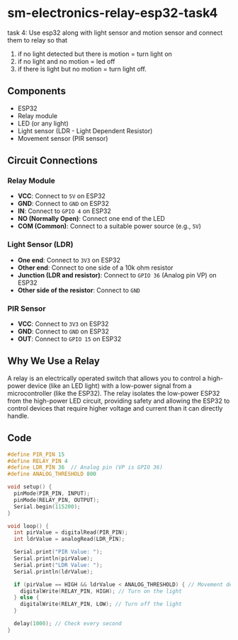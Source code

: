 # sm-electronics-relay-esp32-task4
task 4: Use esp32 along with light sensor and motion sensor and connect them to relay so that 
1) if no light detected but there is motion = turn light on
2) if no light and no motion = led off
3) if there is light but no motion = turn light off.


## Components

- ESP32
- Relay module
- LED (or any light)
- Light sensor (LDR - Light Dependent Resistor)
- Movement sensor (PIR sensor)


## Circuit Connections

### Relay Module
- **VCC**: Connect to `5V` on ESP32
- **GND**: Connect to `GND` on ESP32
- **IN**: Connect to `GPIO 4` on ESP32
- **NO (Normally Open)**: Connect one end of the LED
- **COM (Common)**: Connect to a suitable power source (e.g., `5V`)

### Light Sensor (LDR)
- **One end**: Connect to `3V3` on ESP32
- **Other end**: Connect to one side of a 10k ohm resistor
- **Junction (LDR and resistor)**: Connect to `GPIO 36` (Analog pin VP) on ESP32
- **Other side of the resistor**: Connect to `GND`

### PIR Sensor
- **VCC**: Connect to `3V3` on ESP32
- **GND**: Connect to `GND` on ESP32
- **OUT**: Connect to `GPIO 15` on ESP32

## Why We Use a Relay

A relay is an electrically operated switch that allows you to control a high-power device (like an LED light) with a low-power signal from a microcontroller (like the ESP32). The relay isolates the low-power ESP32 from the high-power LED circuit, providing safety and allowing the ESP32 to control devices that require higher voltage and current than it can directly handle.

## Code

```cpp
#define PIR_PIN 15
#define RELAY_PIN 4
#define LDR_PIN 36  // Analog pin (VP is GPIO 36)
#define ANALOG_THRESHOLD 800

void setup() {
  pinMode(PIR_PIN, INPUT);
  pinMode(RELAY_PIN, OUTPUT);
  Serial.begin(115200);
}

void loop() {
  int pirValue = digitalRead(PIR_PIN);
  int ldrValue = analogRead(LDR_PIN);

  Serial.print("PIR Value: ");
  Serial.println(pirValue);
  Serial.print("LDR Value: ");
  Serial.println(ldrValue);

  if (pirValue == HIGH && ldrValue < ANALOG_THRESHOLD) { // Movement detected and it's dark
    digitalWrite(RELAY_PIN, HIGH); // Turn on the light
  } else {
    digitalWrite(RELAY_PIN, LOW); // Turn off the light
  }

  delay(1000); // Check every second
}
